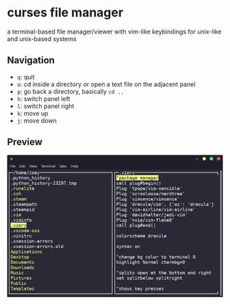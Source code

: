 # curses file manager
a terminal-based file manager/viewer with vim-like keybindings for unix-like and unix-based systems

Navigation
-----
* `q`: quit
* `o`: cd inside a directory or open a text file on the adjacent panel
* `p`: go back a directory, basically `cd ..`
* `h`: switch panel left
* `l`: switch panel right
* `k`: move up
* `j`: move down

Preview
-----
![alt txt](https://github.com/zoeyalex/curses-file-manager/blob/master/img/Screenshot_2021-04-21_19-39-36.png)

